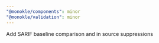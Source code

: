 ```yaml
---
"@monokle/components": minor
"@monokle/validation": minor
---
```


Add SARIF baseline comparison and in source suppressions
